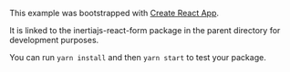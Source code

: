 This example was bootstrapped with [Create React App](https://github.com/facebook/create-react-app).

It is linked to the inertiajs-react-form package in the parent directory for development purposes.

You can run `yarn install` and then `yarn start` to test your package.
